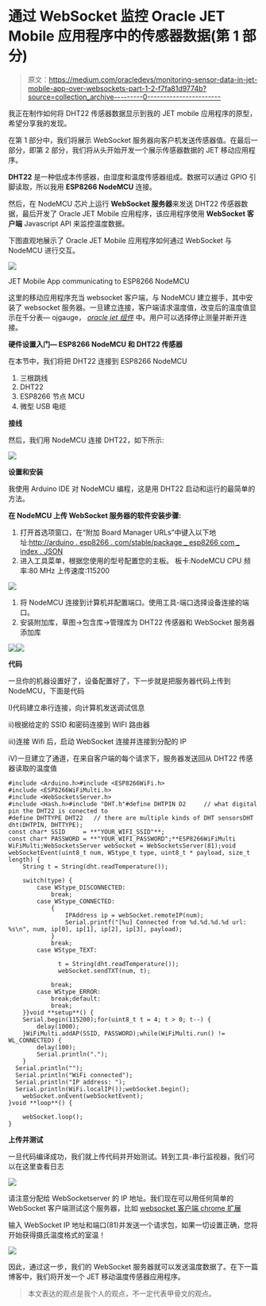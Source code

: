 # 通过 WebSocket 监控 Oracle JET Mobile 应用程序中的传感器数据(第 1 部分)

> 原文：<https://medium.com/oracledevs/monitoring-sensor-data-in-jet-mobile-app-over-websockets-part-1-2-f7fa81d9774b?source=collection_archive---------0----------------------->

我正在制作如何将 DHT22 传感器数据显示到我的 JET mobile 应用程序的原型，希望分享我的发现。

在第 1 部分中，我们将展示 WebSocket 服务器向客户机发送传感器值。在最后一部分，即第 2 部分，我们将从头开始开发一个展示传感器数据的 JET 移动应用程序。

**DHT22** 是一种低成本传感器，由湿度和温度传感器组成。数据可以通过 GPIO 引脚读取，所以我用 **ESP8266 NodeMCU** 连接。

然后，在 NodeMCU 芯片上运行 **WebSocket 服务器**来发送 DHT22 传感器数据，最后开发了 Oracle JET Mobile 应用程序，该应用程序使用 **WebSocket 客户端** Javascript API 来监控温度数据。

下图直观地展示了 Oracle JET Mobile 应用程序如何通过 WebSocket 与 NodeMCU 进行交互。

![](img/25eb691577a439bc799e05552eaf8cdd.png)

JET Mobile App communicating to ESP8266 NodeMCU

这里的移动应用程序充当 websocket 客户端，与 NodeMCU 建立握手，其中安装了 websocket 服务器。一旦建立连接，客户端请求温度值，改变后的温度值显示在千分表— ojgauge， [*oracle jet 组件*](http://www.oracle.com/webfolder/technetwork/jet/jetCookbook.html?component=dialGauge&demo=dialGaugeComponent) 中。用户可以选择停止测量并断开连接。

**硬件设置入门— ESP8266 NodeMCU 和 DHT22 传感器**

在本节中，我们将把 DHT22 连接到 ESP8266 NodeMCU

1.  三根跳线
2.  DHT22
3.  ESP8266 节点 MCU
4.  微型 USB 电缆

**接线**

然后，我们用 NodeMCU 连接 DHT22，如下所示:

![](img/dbaaa825a9c714e68a6a26dc085ed608.png)

**设置和安装**

我使用 Arduino IDE 对 NodeMCU 编程，这是用 DHT22 启动和运行的最简单的方法。

**在 NodeMCU 上传 WebSocket 服务器的软件安装步骤:**

1.  打开首选项窗口，在“附加 Board Manager URLs”中键入以下地址:[http://arduino . esp8266 . com/stable/package _ esp8266 com _ index . JSON](http://arduino.esp8266.com/stable/package_esp8266com_index.json)
2.  进入工具菜单，根据您使用的型号配置您的主板。
    板卡:NodeMCU
    CPU 频率:80 MHz
    上传速度:115200

![](img/6362506833aae66419ac4afe5ea53cab.png)

1.  将 NodeMCU 连接到计算机并配置端口。使用工具-端口选择设备连接的端口。
2.  安装附加库，草图->包含库->管理库为 DHT22 传感器和 WebSocket 服务器添加库

![](img/e5d1e8834cd95c22c25fe73fe043c1c3.png)![](img/520bb9f1a852266f24932a2ccb556679.png)

**代码**

一旦你的机器设置好了，设备配置好了，下一步就是把服务器代码上传到 NodeMCU，下面是代码

I)代码建立串行连接，向计算机发送调试信息

ii)根据给定的 SSID 和密码连接到 WIFI 路由器

iii)连接 Wifi 后，启动 WebSocket 连接并连接到分配的 IP

iV)一旦建立了通道，在来自客户端的每个请求下，服务器发送回从 DHT22 传感器读取的温度值

```
#include <Arduino.h>#include <ESP8266WiFi.h>
#include <ESP8266WiFiMulti.h>
#include <WebSocketsServer.h>
#include <Hash.h>#include "DHT.h"#define DHTPIN D2     // what digital pin the DHT22 is conected to
#define DHTTYPE DHT22   // there are multiple kinds of DHT sensorsDHT dht(DHTPIN, DHTTYPE);
const char* SSID     = **"YOUR_WIFI_SSID"**;
const char* PASSWORD = **"YOUR_WIFI_PASSWORD";**ESP8266WiFiMulti WiFiMulti;WebSocketsServer webSocket = WebSocketsServer(81);void webSocketEvent(uint8_t num, WStype_t type, uint8_t * payload, size_t length) {
    String t = String(dht.readTemperature());    

    switch(type) {
        case WStype_DISCONNECTED:
            break;
        case WStype_CONNECTED:
            {
                IPAddress ip = webSocket.remoteIP(num);
                Serial.printf("[%u] Connected from %d.%d.%d.%d url: %s\n", num, ip[0], ip[1], ip[2], ip[3], payload);
            }
            break;
        case WStype_TEXT:

              t = String(dht.readTemperature());
              webSocket.sendTXT(num, t);

            break;
        case WStype_ERROR:
            break;default:
            break;
    }}void **setup**() {
    Serial.begin(115200);for(uint8_t t = 4; t > 0; t--) {
        delay(1000);
    }WiFiMulti.addAP(SSID, PASSWORD);while(WiFiMulti.run() != WL_CONNECTED) {
        delay(100);
        Serial.println(".");
    }
  Serial.println("");
  Serial.println("WiFi connected");  
  Serial.println("IP address: ");
  Serial.println(WiFi.localIP());webSocket.begin();
    webSocket.onEvent(webSocketEvent);
}void **loop**() {

    webSocket.loop();
}
```

**上传并测试**

一旦代码编译成功，我们就上传代码并开始测试。转到工具-串行监视器，我们可以在这里查看日志

![](img/47e97655955a38ce8306aabbab1a5c5e.png)

请注意分配给 WebSocketserver 的 IP 地址。我们现在可以用任何简单的 WebSocket 客户端测试这个服务器，比如 [websocket 客户端 chrome 扩展](https://chrome.google.com/webstore/detail/simple-websocket-client/pfdhoblngboilpfeibdedpjgfnlcodoo)

输入 WebSocket IP 地址和端口(81)并发送一个请求包，如果一切设置正确，您将开始获得摄氏温度格式的室温！

![](img/e8ce9a0e33c3a77aa4aeb7cc128ec465.png)

因此，通过这一步，我们的 WebSocket 服务器就可以发送温度数据了。在下一篇博客中，我们将开发一个 JET 移动温度传感器应用程序。

> 本文表达的观点是我个人的观点，不一定代表甲骨文的观点。